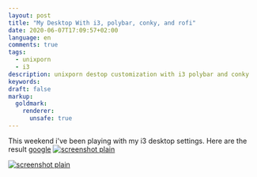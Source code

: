 ```yaml
---
layout: post
title: "My Desktop With i3, polybar, conky, and rofi"
date: 2020-06-07T17:09:57+02:00
language: en
comments: true
tags: 
  - unixporn
  - i3
description: unixporn destop customization with i3 polybar and conky
keywords: 
draft: false
markup:
  goldmark:
    renderer:
      unsafe: true
---
```


This weekend i've been playing with my i3 desktop settings. Here are the result
<a href="google.com">google</a>
<a href="desktop0.png">![screenshot plain](desktop0.jpg)</a>

<a href="desktop1.png">![screenshot plain](desktop1.jpg)</a>